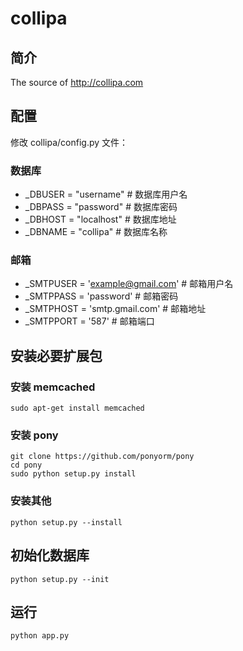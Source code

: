 collipa
=======
## 简介

The source of <http://collipa.com>

## 配置

修改 collipa/config.py 文件：

### 数据库

- _DBUSER = "username" # 数据库用户名
- _DBPASS = "password" # 数据库密码
- _DBHOST = "localhost" # 数据库地址
- _DBNAME = "collipa" # 数据库名称

### 邮箱

- _SMTPUSER = 'example@gmail.com' # 邮箱用户名
- _SMTPPASS = 'password' # 邮箱密码
- _SMTPHOST = 'smtp.gmail.com' # 邮箱地址
- _SMTPPORT = '587' # 邮箱端口

## 安装必要扩展包

### 安装 memcached

`sudo apt-get install memcached`

### 安装 pony

```
git clone https://github.com/ponyorm/pony
cd pony
sudo python setup.py install
```

### 安装其他

`python setup.py --install`

## 初始化数据库

`python setup.py --init`

## 运行

`python app.py`
